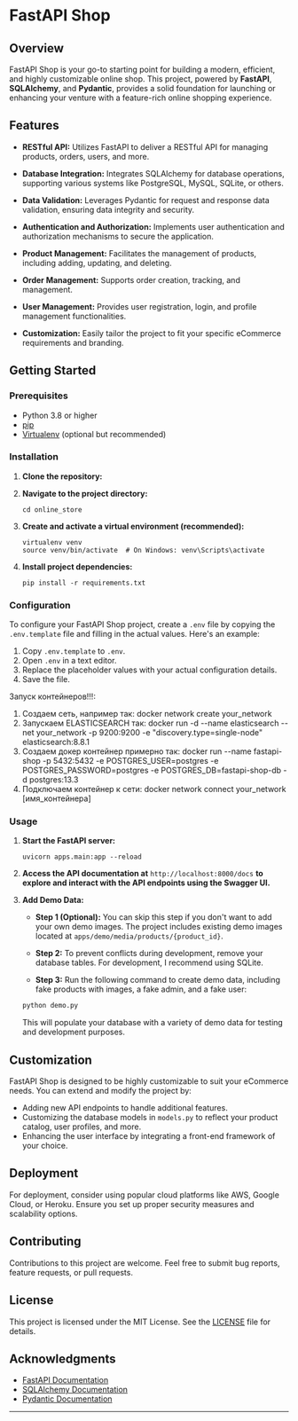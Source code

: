 # FastAPI Shop


## Overview

FastAPI Shop is your go-to starting point for building a modern, efficient, and highly customizable online shop. This
project, powered by **FastAPI**, **SQLAlchemy**, and **Pydantic**, provides a solid foundation for launching or
enhancing your venture with a feature-rich online shopping experience.

## Features

- **RESTful API:** Utilizes FastAPI to deliver a RESTful API for managing products, orders, users, and more.

- **Database Integration:** Integrates SQLAlchemy for database operations, supporting various systems like PostgreSQL,
  MySQL, SQLite, or others.

- **Data Validation:** Leverages Pydantic for request and response data validation, ensuring data integrity and
  security.

- **Authentication and Authorization:** Implements user authentication and authorization mechanisms to secure the
  application.

- **Product Management:** Facilitates the management of products, including adding, updating, and deleting.

- **Order Management:** Supports order creation, tracking, and management.

- **User Management:** Provides user registration, login, and profile management functionalities.

- **Customization:** Easily tailor the project to fit your specific eCommerce requirements and branding.

## Getting Started

### Prerequisites

- Python 3.8 or higher
- [pip](https://pip.pypa.io/en/stable/)
- [Virtualenv](https://pypi.org/project/virtualenv/) (optional but recommended)

### Installation

1. **Clone the repository:**

    

2. **Navigate to the project directory:**

    ```shell
    cd online_store
    ```

3. **Create and activate a virtual environment (recommended):**

    ```shell
    virtualenv venv
    source venv/bin/activate  # On Windows: venv\Scripts\activate
    ```

4. **Install project dependencies:**

    ```shell
    pip install -r requirements.txt
    ```

### Configuration

To configure your FastAPI Shop project, create a `.env` file by copying the `.env.template` file and filling in the
actual values. Here's an example:

1. Copy `.env.template` to `.env`.
2. Open `.env` in a text editor.
3. Replace the placeholder values with your actual configuration details.
4. Save the file.

Запуск контейнеров!!!:
1) Создаем сеть, например так:
docker network create your_network
2) Запускаем ELASTICSEARCH так:
docker run -d --name elasticsearch --net your_network -p 9200:9200 -e "discovery.type=single-node" elasticsearch:8.8.1
3) Создаем докер контейнер примерно так:
docker run --name fastapi-shop -p 5432:5432 -e POSTGRES_USER=postgres -e POSTGRES_PASSWORD=postgres -e POSTGRES_DB=fastapi-shop-db -d postgres:13.3
4) Подключаем контейнер к сети:
docker network connect your_network [имя_контейнера]

### Usage

1. **Start the FastAPI server:**

    ```shell
    uvicorn apps.main:app --reload
    ```

2. **Access the API documentation at** `http://localhost:8000/docs` **to explore and interact with the API endpoints
   using the Swagger UI.**

3. **Add Demo Data:**

    - **Step 1 (Optional):** You can skip this step if you don't want to add your own demo images. The project includes
      existing demo images located at `apps/demo/media/products/{product_id}`.

    - **Step 2:** To prevent conflicts during development, remove your database tables. For development, I recommend
      using SQLite.

    - **Step 3:** Run the following command to create demo data, including fake products with images, a fake admin, and
      a fake user:

    ```bash
    python demo.py
    ```

   This will populate your database with a variety of demo data for testing and development purposes.

## Customization

FastAPI Shop is designed to be highly customizable to suit your eCommerce needs. You can extend and modify the project
by:

- Adding new API endpoints to handle additional features.
- Customizing the database models in `models.py` to reflect your product catalog, user profiles, and more.
- Enhancing the user interface by integrating a front-end framework of your choice.

## Deployment

For deployment, consider using popular cloud platforms like AWS, Google Cloud, or Heroku. Ensure you set up proper
security measures and scalability options.

## Contributing

Contributions to this project are welcome. Feel free to submit bug reports, feature requests, or pull requests.

## License

This project is licensed under the MIT License. See the [LICENSE](LICENSE) file for details.

## Acknowledgments

- [FastAPI Documentation](https://fastapi.tiangolo.com/)
- [SQLAlchemy Documentation](https://www.sqlalchemy.org/)
- [Pydantic Documentation](https://docs.pydantic.dev/latest/)



---
